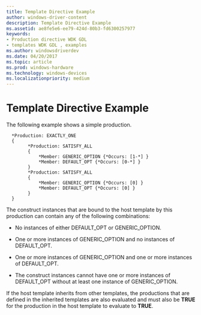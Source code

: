```yaml
---
title: Template Directive Example
author: windows-driver-content
description: Template Directive Example
ms.assetid: ae8fe5e6-ee79-424d-80b3-fd6300257977
keywords:
- Production directive WDK GDL
- templates WDK GDL , examples
ms.author: windowsdriverdev
ms.date: 04/20/2017
ms.topic: article
ms.prod: windows-hardware
ms.technology: windows-devices
ms.localizationpriority: medium
---
```


# Template Directive Example


The following example shows a simple production.

```
  *Production: EXACTLY_ONE
  {
        *Production: SATISFY_ALL
        {
            *Member: GENERIC_OPTION {*Occurs: [1-*] }
            *Member: DEFAULT_OPT {*Occurs: [0-*] }
        }
        *Production: SATISFY_ALL
        {
            *Member: GENERIC_OPTION {*Occurs: [0] }
            *Member: DEFAULT_OPT {*Occurs: [0] }
        }
  }
```

The construct instances that are bound to the host template by this production can contain any of the following combinations:

-   No instances of either DEFAULT\_OPT or GENERIC\_OPTION.

-   One or more instances of GENERIC\_OPTION and no instances of DEFAULT\_OPT.

-   One or more instances of GENERIC\_OPTION and one or more instances of DEFAULT\_OPT.

-   The construct instances cannot have one or more instances of DEFAULT\_OPT without at least one instance of GENERIC\_OPTION.

If the host template inherits from other templates, the productions that are defined in the inherited templates are also evaluated and must also be **TRUE** for the production in the host template to evaluate to **TRUE**.

 

 




